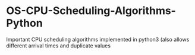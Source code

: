 # OS-CPU-Scheduling-Algorithms-Python
Important CPU scheduling algorithms implemented in python3 (also allows different arrival times and duplicate values
